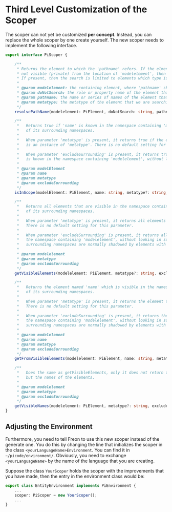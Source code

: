 
# Third Level Customization of the Scoper

The scoper can not yet be customized **per concept**. Instead, you can replace the whole 
scoper by one create yourself.
The new scoper needs to implement the following interface.


```ts
export interface PiScoper {

	/**
	 * Returns the element to which the 'pathname' refers. If the elment cannot be found, or if the element is
	 * not visible (private) from the location of 'modelelement', then null is returned.
	 * If present, then the search is limited to elements which type is 'metatype'.
	 *
	 * @param modelelement: the containing element, where 'pathname' should be visible
	 * @param doNotSearch: the role or property name of the element that we are searching for
	 * @param pathname: the name or series of names of the element that we are searching for
	 * @param metatype: the metatype of the element that we are searching for
	 */
	resolvePathName(modelelement: PiElement, doNotSearch: string, pathname: string[], metatype?: string): PiNamedElement;

	/**
	 *   Returns true if 'name' is known in the namespace containing 'modelelement' or one
	 *   of its surrounding namespaces.
	 *
	 *   When parameter 'metatype' is present, it returns true if the element named 'name'
	 *   is an instance of 'metatype'. There is no default setting for this parameter.
	 *
	 *   When parameter 'excludeSurrounding' is present, it returns true if the element named 'name'
	 *   is known in the namespace containing 'modelelement', without looking in surrounding namespaces.
	 *
	 * @param modelElement
	 * @param name
	 * @param metatype
	 * @param excludeSurrounding
	 */
	isInScope(modelElement: PiElement, name: string, metatype?: string, excludeSurrounding?: boolean): boolean;

	/**
	 *   Returns all elements that are visible in the namespace containing 'modelelement' or one
	 *   of its surrounding namespaces.
	 *
	 *   When parameter 'metatype' is present, it returns all elements that are an instance of 'metatype'.
	 *   There is no default setting for this parameter.
	 *
	 *   When parameter 'excludeSurrounding' is present, it returns all elements that are visible in
	 *   the namespace containing 'modelelement', without looking in surrounding namespaces. Elements in
	 *   surrounding namespaces are normally shadowed by elements with the same name in an inner namespace.
	 *
	 * @param modelelement
	 * @param metatype
	 * @param excludeSurrounding
	 */
	getVisibleElements(modelelement: PiElement, metatype?: string, excludeSurrounding?: boolean): PiNamedElement[];

	/**
	 *   Returns the element named 'name' which is visible in the namespace containing 'modelelement' or one
	 *   of its surrounding namespaces.
	 *
	 *   When parameter 'metatype' is present, it returns the element that is an instance of 'metatype'.
	 *   There is no default setting for this parameter.
	 *
	 *   When parameter 'excludeSurrounding' is present, it returns the element that is visible in
	 *   the namespace containing 'modelelement', without looking in surrounding namespaces. Elements in
	 *   surrounding namespaces are normally shadowed by elements with the same name in an inner namespace.
	 *
	 * @param modelelement
	 * @param name
	 * @param metatype
	 * @param excludeSurrounding
	 */
	getFromVisibleElements(modelelement: PiElement, name: string, metatype?: string, excludeSurrounding?: boolean): PiNamedElement;

	/**
	 *   Does the same as getVisibleElements, only it does not return the elements,
	 *   but the names of the elements.
	 *
	 * @param modelelement
	 * @param metatype
	 * @param excludeSurrounding
	 */
	getVisibleNames(modelelement: PiElement, metatype?: string, excludeSurrounding?: boolean): string[];
}
```

## Adjusting the Environment
Furthermore, you need to tell Freon to use this new scoper instead of the generate one. You do this by
changing the line that initializes the scoper in the class `<yourLanguageName>Environment`. You can find it
in `~/picode/environment/`. Obviously,
you need to exchange `<yourLanguageName>` by the name of the language that you are creating.

Suppose the class `YourScoper`
holds the scoper with the improvements that you have made, then the entry in the environment class would be:


```ts
export class EntityEnvironment implements PiEnvironment {
    ...
    scoper: PiScoper = new YourScoper();
    ...
}
```
